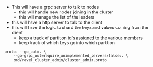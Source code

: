 - This will have a grpc server to talk to nodes
  - this will handle new nodes joining in the cluster
  - this will manage the list of the leaders
- this will have a http server to talk to the client
- this will have the logic to shard the keys and values coming from the client
  - keep a track of partition id's assigned to the various members
  - keep track of which keys go into which partition
  

```shell
protoc --go_out=. \
    --go-grpc_out=require_unimplemented_servers=false:. \
    cmd/ravel_cluster_admin/cluster_admin.proto
```